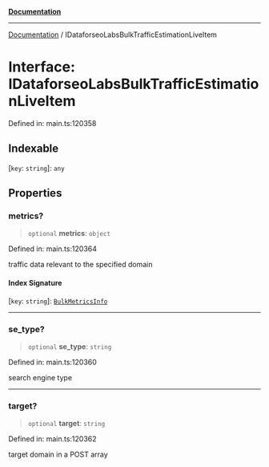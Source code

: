 [**Documentation**](../README.md)

***

[Documentation](../README.md) / IDataforseoLabsBulkTrafficEstimationLiveItem

# Interface: IDataforseoLabsBulkTrafficEstimationLiveItem

Defined in: main.ts:120358

## Indexable

\[`key`: `string`\]: `any`

## Properties

### metrics?

> `optional` **metrics**: `object`

Defined in: main.ts:120364

traffic data relevant to the specified domain

#### Index Signature

\[`key`: `string`\]: [`BulkMetricsInfo`](../classes/BulkMetricsInfo.md)

***

### se\_type?

> `optional` **se\_type**: `string`

Defined in: main.ts:120360

search engine type

***

### target?

> `optional` **target**: `string`

Defined in: main.ts:120362

target domain in a POST array
